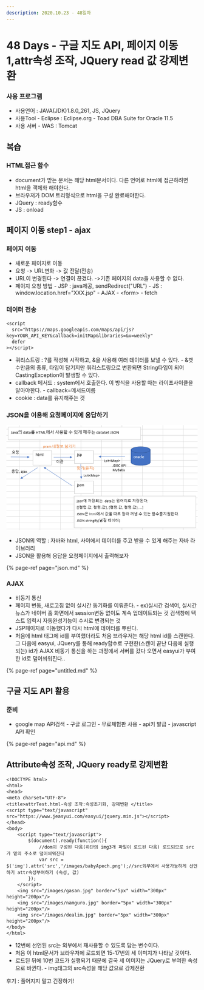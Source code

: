```yaml
---
description: 2020.10.23 - 48일차
---
```


# 48 Days - 구글 지도 API, 페이지 이동1,attr속성 조작, JQuery read 값 강제변환

### 사용 프로그램

* 사용언어 : JAVA\(JDK\)1.8.0\_261, JS, JQuery
* 사용Tool  - Eclipse : Eclipse.org - Toad DBA Suite for Oracle 11.5
* 사용 서버 - WAS : Tomcat

## 복습

### HTML접근 함수

* document가 받는 문서는 해당 html문서이다. 다른 언어로 html에 접근하려면 html을 객체화 해야한다.
* 브라우저가 DOM 트리형식으로 html을 구성 완료해야한다.
* JQuery : ready함수
* JS : onload

## 페이지 이동 step1 - ajax

### 페이지 이동

* 새로운 페이지로 이동
* 요청 -&gt; URL변화 -&gt; 값 전달\(전송\)
* URL이 변경된다 -&gt; 연결이 끊겼다. -&gt;기존 페이지의 data을 사용할 수 없다.
* 페이지 요청 방법 -  JSP : java제공, sendRedirect\("URL"\) - JS : window.location.href="XXX.jsp" - AJAX - &lt;form&gt; - fetch

### 데이터 전송

```markup
<script
  src="https://maps.googleapis.com/maps/api/js?key=YOUR_API_KEY&callback=initMap&libraries=&v=weekly"
  defer
></script>
```

* 쿼리스트링 : ?를 작성해 시작하고, &을 사용해 여러 데이터를 보낼 수 있다. -  &갯수만큼의 종류, 타입이 담기지만 쿼리스트링으로 변환되면 String타입이 되어 CastingException이 발생할 수 있다.
* callback 메서드 :  system에서 호출한다. 이 방식을 사용할 때는 라이프사이클을 알아야한다. - callback=메서드이름
* cookie : data를 유지해주는 것

### JSON을 이용해 요청페이지에 응답하기

![](../../.gitbook/assets/6%20%2811%29.png)

* JSON의 역할 : 자바와 html, 사이에서 데이터를 주고 받을 수 있게 해주는 자바 라이브러리
* JSON을 활용해 응답을 요청페이지에서 출력해보자

{% page-ref page="json.md" %}

### AJAX

* 비동기 통신
* 페이지 변동, 새로고침 없이 실시간 동기화를 이뤄준다. - ex\)실시간 검색어, 실시간 뉴스가 네이버 홈 화면에서 session변동 없이도 계속 업데이트되는 것         검색창에 텍스트 입력시 자동완성기능이 수시로 변경되는 것
* JSP페이지로 이동했다가 다시 html에 데이터를 뿌린다.
* 처음에 html 태그에 id를 부여했더라도 처음 브라우저는 해당 html id를 스캔한다. 그 다음에 easyui, JQuery를 통해 ready함수로 구현한\(스캔이 끝난 다음에 실행되는\) id가 AJAX 비동기 통신을 하는 과정에서 서버를 갔다 오면서 easyui가 부여한 id로 덮어씌워진다..

{% page-ref page="untitled.md" %}

## 구글 지도 API 활용

### 준비

* google map API검색 - 구글 로그인 - 무료체험판 사용 - api키 발급 - javascript API 확인

{% page-ref page="api.md" %}

## Attribute속성 조작, JQuery ready로 강제변환

```markup
<!DOCTYPE html>
<html>
<head>
<meta charset="UTF-8">
<title>attrTest.html-속성 조작:속성초기화, 강제변환 </title>
<script type="text/javascript" src="https://www.jeasyui.com/easyui/jquery.min.js"></script>
</head>
<body>
	<script type="text/javascript">
		$(document).ready(function(){
			//dom이 구성된 다음(하단의 img3개 파일이 로드된 다음) 로드되므로 src가 밑의 주소로 덮어씌워진다
			var src = $('img').attr('src','/images/babyApech.png');//src외부에서 사용가능하게 선언하기 attr속성부여하기 (속성, 값)
		});
	</script>
	<img src="/images/gasan.jpg" border="5px" width="300px" height="200px"/>
	<img src="/images/namguro.jpg" border="5px" width="300px" height="200px"/>
	<img src="/images/dealim.jpg" border="5px" width="300px" height="200px"/>
</body>
</html>
```

* 12번에 선언된 src는 외부에서 재사용할 수 있도록 담는 변수이다.
* 처음 이 html문서가 브라우저에 로드되면 15-17번의 세 이미지가 나타날 것이다.
* 로드된 뒤에 10번 코드가 실행되기 때문에 결국 세 이미지는 JQuery로 부여한 속성으로 바뀐다. - img태그의 src속성을 해당 값으로 강제전환

후기 : 풀어지지 말고 긴장하기!

